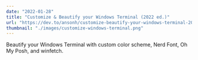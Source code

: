 ```yaml
---
date: "2022-01-28"
title: "Customize & Beautify your Windows Terminal (2022 ed.)"
url: "https://dev.to/ansonh/customize-beautify-your-windows-terminal-2022-edition-541l"
thumbnail: "./images/customize-windows-terminal.png"
---
```


Beautify your Windows Terminal with custom color scheme, Nerd Font, Oh My Posh, and winfetch.
